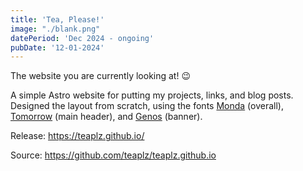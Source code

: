 ```yaml
---
title: 'Tea, Please!'
image: "./blank.png"
datePeriod: 'Dec 2024 - ongoing'
pubDate: '12-01-2024'
---
```


The website you are currently looking at! 😉

A simple Astro website for putting my projects, links, and blog posts. Designed the layout from scratch, using the fonts [Monda](https://fonts.google.com/specimen/Monda) (overall), [Tomorrow](https://fonts.google.com/specimen/Tomorrow) (main header), and [Genos](https://fonts.google.com/specimen/Genos) (banner).

Release: https://teaplz.github.io/

Source: https://github.com/teaplz/teaplz.github.io
